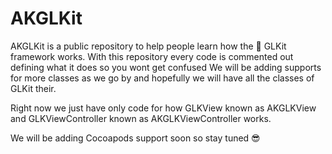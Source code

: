 # AKGLKit
AKGLKit is a public repository to help people learn how the  GLKit framework works.
With this repository every code is commented out defining what it does so you wont get confused
We will be adding supports for more classes as we go by and hopefully we will have all the classes of GLKit their.

Right now we just have only code for how GLKView known as AKGLKView and GLKViewController known as AKGLKViewController works.

We will be adding Cocoapods support soon so stay tuned 😎
